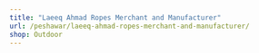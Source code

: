 ```yaml
---
title: "Laeeq Ahmad Ropes Merchant and Manufacturer"
url: /peshawar/laeeq-ahmad-ropes-merchant-and-manufacturer/
shop: Outdoor
---
```


